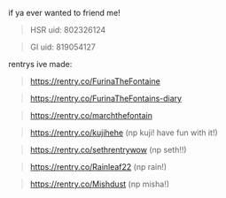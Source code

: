 if ya ever wanted to friend me!

>HSR uid: 802326124

>GI uid: 819054127

rentrys ive made:

>https://rentry.co/FurinaTheFontaine

>https://rentry.co/FurinaTheFontains-diary

>https://rentry.co/marchthefontain

>https://rentry.co/kujihehe (np kuji! have fun with it!)

>https://rentry.co/sethrentrywow (np seth!!)

>https://rentry.co/Rainleaf22 (np rain!)

>https://rentry.co/Mishdust (np misha!)
